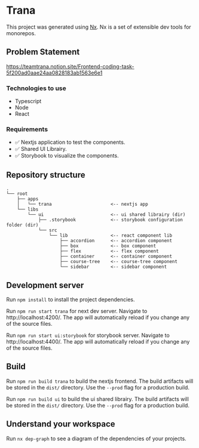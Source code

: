 

# Trana

This project was generated using [Nx](https://nx.dev). Nx is a set of extensible dev tools for monorepos.

## Problem Statement

https://teamtrana.notion.site/Frontend-coding-task-5f200ad0aae24aa0828183ab1563e6e1

### Technologies to use

- Typescript
- Node
- React

### Requirements

- ✅ Nextjs application to test the components.
- ✅ Shared UI Librairy.
- ✅ Storybook to visualize the components.

## Repository structure

```
.
└── root
    ├── apps                     
    │   └── trana                      <-- nextjs app
    └── libs
        └── ui                         <-- ui shared librairy (dir)
            ├── .storybook             <-- storybook configuration folder (dir)
            └── src
                └── lib                <-- react component lib
                    ├── accordion      <-- accordion component
                    ├── box            <-- box component
                    ├── flex           <-- flex component
                    ├── container      <-- container component
                    ├── course-tree    <-- course-tree component
                    └── sidebar        <-- sidebar component
```



## Development server

Run `npm install` to install the project dependencies.

Run `npm run start trana` for next dev server. Navigate to http://localhost:4200/. The app will automatically reload if you change any of the source files.

Run `npm run start ui:storybook` for storybook server. Navigate to http://localhost:4400/. The app will automatically reload if you change any of the source files.

## Build

Run `npm run build trana` to build the nextjs frontend. The build artifacts will be stored in the `dist/` directory. Use the `--prod` flag for a production build.

Run `npm run build ui` to build the ui shared librairy. The build artifacts will be stored in the `dist/` directory. Use the `--prod` flag for a production build.

## Understand your workspace

Run `nx dep-graph` to see a diagram of the dependencies of your projects.